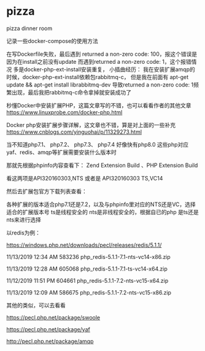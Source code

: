 # pizza
pizza dinner room 

记录一些docker-compose的使用方法

在写Dockerfile失败，最后遇到 returned a non-zero code: 100，报这个错误是因为在install之前没有update
而遇到returned a non-zero code: 1，这个报错情况 多是docker-php-ext-install安装重复，
小插曲经历：
我在安装扩展amqp的时候，docker-php-ext-install依赖包rabbitmq-c，
但是我在前面有 apt-get update && apt-get install librabbitmq-dev 
导致returned a non-zero code: 1频繁出现，最后我把rabbitmq-c命令拿掉就安装成功了

秒懂Docker中安装扩展PHP，这篇文章写的不错，也可以看看作者的其他文章 
https://www.linuxprobe.com/docker-php.html

Docker php安装扩展步骤详解，这文章也不错，算是对上面的一些补充
https://www.cnblogs.com/yinguohai/p/11329273.html

当不知道php7.1、 php7.2、 php7.3、 php7.4 好像快有php8.0 这些php对应yaf、redis、amqp等扩展需要安装什么版本时

那就先根据phpinfo内容查看下：
Zend Extension Build 、PHP Extension Build

看这两项是API320160303,NTS 或者是 API320160303 TS,VC14

然后去扩展包官方下载列表查看：

各种扩展的版本适合php7.1还是7.2，以及与phpinfo里对应的NTS还是VC，选择适合的扩展版本号
ts是线程安全的  nts是非线程安全的，根据自已的php 是ts还是nts来进行选择

以redis为例：

https://windows.php.net/downloads/pecl/releases/redis/5.1.1/

11/13/2019 12:34 AM       583236 php_redis-5.1.1-7.1-nts-vc14-x86.zip

11/13/2019 12:28 AM       605068 php_redis-5.1.1-7.1-ts-vc14-x64.zip

11/12/2019 11:51 PM       604661 php_redis-5.1.1-7.2-nts-vc15-x64.zip

11/13/2019 12:09 AM       586675 php_redis-5.1.1-7.2-nts-vc15-x86.zip

其他的类似，可以去看看

https://pecl.php.net/package/swoole

https://pecl.php.net/package/yaf

http://pecl.php.net/package/amqp
